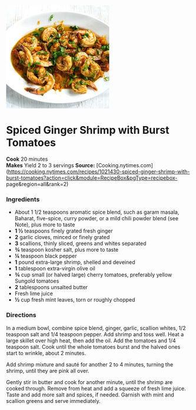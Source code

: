 [![](./images/57ed5028-ca59-4773-a55d-7f2bc374fab6.jpg)](https://static01.nyt.com/images/2020/09/16/dining/11Apperex/merlin_176534631_992abc2b-e91b-410a-b350-3de82a73627e-articleLarge.jpg)

#  Spiced Ginger Shrimp with Burst Tomatoes

**Cook** 20 minutes  
**Makes** Yield 2 to 3 servings
**Source:** [Cooking.nytimes.com](https://cooking.nytimes.com/recipes/1021430-spiced-ginger-shrimp-with-burst-tomatoes?action=click&module=RecipeBox&pgType=recipebox-
page&region=all&rank=2)

###  Ingredients

  * About 1 1/2 teaspoons aromatic spice blend, such as garam masala, Baharat, five-spice, curry powder, or a mild chili powder blend (see Note), plus more to taste
  *   **1 ½** teaspoons finely grated fresh ginger
  *   **2** garlic cloves, minced or finely grated
  *   **3** scallions, thinly sliced, greens and whites separated
  *   **¾** teaspoon kosher salt, plus more to taste
  *   **¼** teaspoon black pepper
  *   **1** pound extra-large shrimp, shelled and deveined
  *   **1** tablespoon extra-virgin olive oil
  *   **¾** cup small (or halved large) cherry tomatoes, preferably yellow Sungold tomatoes
  *   **2** tablespoons unsalted butter
  * Fresh lime juice
  *   **½** cup fresh mint leaves, torn or roughly chopped

###  Directions

In a medium bowl, combine spice blend, ginger, garlic, scallion whites, 1/2
teaspoon salt and 1/4 teaspoon pepper. Add shrimp and toss well. Heat a large
skillet over high heat, then add the oil. Add the tomatoes and 1/4 teaspoon
salt. Cook until the whole tomatoes burst and the halved ones start to
wrinkle, about 2 minutes.

Add shrimp mixture and sauté for another 2 to 4 minutes, turning the shrimp,
until they are pink all over.

Gently stir in butter and cook for another minute, until the shrimp are cooked
through. Remove from heat and add a squeeze of fresh lime juice. Taste and add
more salt and spices, if needed. Garnish with mint and scallion greens and
serve immediately.

